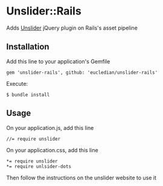 # Unslider::Rails

Adds [Unslider](http://unslider.com/) jQuery plugin on Rails's asset pipeline

## Installation

Add this line to your application's Gemfile

    gem 'unslider-rails', github: 'eucledian/unslider-rails'

Execute:

    $ bundle install


## Usage

On your application.js, add this line

    //= require unslider


On your application.css, add this line

    *= require unslider
    *= require unlsider-dots


Then follow the instructions on the unslider website to use it
